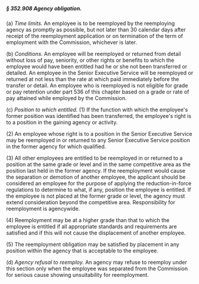 ##### § 352.908 Agency obligation. #####

(a) *Time limits.* An employee is to be reemployed by the reemploying agency as promptly as possible, but not later than 30 calendar days after receipt of the reemployment application or on termination of the term of employment with the Commission, whichever is later.

(b) *Conditions.* An employee will be reemployed or returned from detail without loss of pay, seniority, or other rights or benefits to which the employee would have been entitled had he or she not been transferred or detailed. An employee in the Senior Executive Service will be reemployed or returned at not less than the rate at which paid immediately before the transfer or detail. An employee who is reemployed is not eligible for grade or pay retention under part 536 of this chapter based on a grade or rate of pay attained while employed by the Commission.

(c) *Position to which entitled.* (1) If the function with which the employee's former position was identified has been transferred, the employee's right is to a position in the gaining agency or activity.

(2) An employee whose right is to a position in the Senior Executive Service may be reemployed in or returned to any Senior Executive Service position in the former agency for which qualified.

(3) All other employees are entitled to be reemployed in or returned to a position at the same grade or level and in the same competitive area as the position last held in the former agency. If the reemployment would cause the separation or demotion of another employee, the applicant should be considered an employee for the purpose of applying the reduction-in-force regulations to determine to what, if any, position the employee is entitled. If the employee is not placed at the former grade or level, the agency must extend consideration beyond the competitive area. Responsibility for reemployment is agencywide.

(4) Reemployment may be at a higher grade than that to which the employee is entitled if all appropriate standards and requirements are satisfied and if this will not cause the displacement of another employee.

(5) The reemployment obligation may be satisfied by placement in any position within the agency that is acceptable to the employee.

(d) *Agency refusal to reemploy.* An agency may refuse to reemploy under this section only when the employee was separated from the Commission for serious cause showing unsuitability for reemployment.